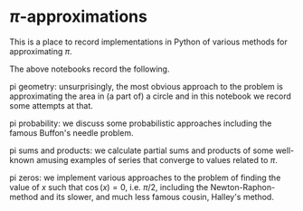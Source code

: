 # $\pi$-approximations
This is a place to record implementations in Python of various methods for approximating $\pi$.

The above notebooks record the following.

pi geometry: unsurprisingly, the most obvious approach to the problem is approximating the area in (a part of) a circle and in this notebook we record some attempts at that.

pi probability: we discuss some probabilistic approaches including the famous Buffon's needle problem.

pi sums and products: we calculate partial sums and products of some well-known amusing examples of series that converge to values related to $\pi$.

pi zeros: we implement various approaches to the problem of finding the value of $x$ such that $\cos(x)=0$, i.e. $\pi/2$, including the Newton-Raphon-method and its slower, and much less famous cousin, Halley's method.
